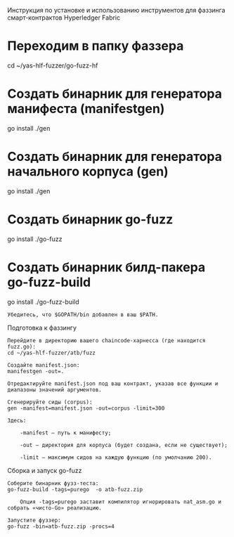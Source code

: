 
Инструкция по установке и использованию инструментов для фаззинга смарт-контрактов Hyperledger Fabric
# Переходим в папку фаззера
cd ~/yas-hlf-fuzzer/go-fuzz-hf
# Создать бинарник для генератора манифеста (manifestgen)
go install ./gen

# Создать бинарник для генератора начального корпуса (gen)
go install ./gen

# Создать бинарник go-fuzz
go install ./go-fuzz

# Создать бинарник билд-пакера go-fuzz-build
go install ./go-fuzz-build

    Убедитесь, что $GOPATH/bin добавлен в ваш $PATH.

Подготовка к фаззингу

    Перейдите в директорию вашего сhaincode‑харнесса (где находится fuzz.go):
    cd ~/yas-hlf-fuzzer/atb/fuzz

    Создайте manifest.json:
    manifestgen -out=.

    Отредактируйте manifest.json под ваш контракт, указав все функции и диапазоны значений аргументов.

    Сгенерируйте сиды (corpus):
    gen -manifest=manifest.json -out=corpus -limit=300

    Здесь:

        -manifest — путь к манифесту;

        -out — директория для корпуса (будет создана, если не существует);

        -limit — максимум сидов на каждую функцию (по умолчанию 200).

Сборка и запуск go-fuzz

    Соберите бинарник фузз‑теста:
    go-fuzz-build -tags=purego  -o atb-fuzz.zip

        Опция -tags=purego заставит компилятор игнорировать nat_asm.go и собрать «чисто-Go» реализацию. 

    Запустите фуззер:
    go-fuzz -bin=atb-fuzz.zip -procs=4



